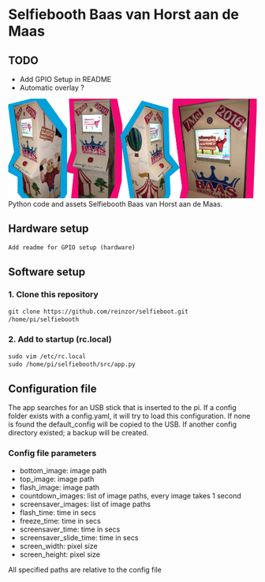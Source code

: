 # Selfiebooth Baas van Horst aan de Maas
## TODO
- Add GPIO Setup in README
- Automatic overlay ?

![Illustration Selfiebooth](illustration.png)
Python code and assets Selfiebooth Baas van Horst aan de Maas.

## Hardware setup 

    Add readme for GPIO setup (hardware)

## Software setup

### 1. Clone this repository
    git clone https://github.com/reinzor/selfieboot.git /home/pi/selfiebooth
### 2. Add to startup (rc.local)
    sudo vim /etc/rc.local
    sudo /home/pi/selfiebooth/src/app.py 

## Configuration file 
The app searches for an USB stick that is inserted to the pi. If a config folder exists with a config.yaml, it will try to load this configuration. If none is found the default_config will be copied to the USB. If another config
directory existed; a backup will be created. 

### Config file parameters
- bottom_image: image path
- top_image: image path
- flash_image: image path
- countdown_images: list of image paths, every image takes 1 second
- screensaver_images: list of image paths
- flash_time: time in secs
- freeze_time: time in secs
- screensaver_time: time in secs
- screensaver_slide_time: time in secs
- screen_width: pixel size
- screen_height: pixel size

All specified paths are relative to the config file
